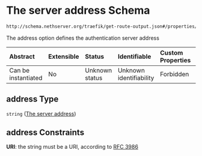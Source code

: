 # The server address Schema

```txt
http://schema.nethserver.org/traefik/get-route-output.json#/properties/forward_auth/properties/address
```

The address option defines the authentication server address

| Abstract            | Extensible | Status         | Identifiable            | Custom Properties | Additional Properties | Access Restrictions | Defined In                                                                      |
| :------------------ | :--------- | :------------- | :---------------------- | :---------------- | :-------------------- | :------------------ | :------------------------------------------------------------------------------ |
| Can be instantiated | No         | Unknown status | Unknown identifiability | Forbidden         | Allowed               | none                | [get-route-output.json\*](traefik/get-route-output.json "open original schema") |

## address Type

`string` ([The server address](get-route-output-properties-forward-auth-configuration-properties-the-server-address.md))

## address Constraints

**URI**: the string must be a URI, according to [RFC 3986](https://tools.ietf.org/html/rfc3986 "check the specification")
